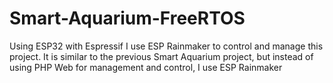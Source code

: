 # Smart-Aquarium-FreeRTOS
Using ESP32 with Espressif 
I use ESP Rainmaker to control and manage this project. It is similar to the previous Smart Aquarium project, but instead of using PHP Web for management and control, I use ESP Rainmaker
